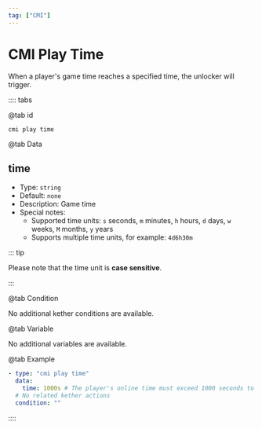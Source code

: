 ```yaml
---
tag: ["CMI"]
---
```


# CMI Play Time

When a player's game time reaches a specified time, the unlocker will trigger.

:::: tabs

@tab id

`cmi play time`

@tab Data

## time <Badge text="Required" type="tip" />

- Type: `string`
- Default: `none`
- Description: Game time
- Special notes:
  - Supported time units: `s` seconds, `m` minutes, `h` hours, `d` days, `w` weeks, `M` months, `y` years
  - Supports multiple time units, for example: `4d6h30m`

::: tip

Please note that the time unit is **case sensitive**.

:::

@tab Condition

No additional kether conditions are available.

@tab Variable

No additional variables are available.

@tab Example

```yaml
- type: "cmi play time"
  data:
    time: 1000s # The player's online time must exceed 1000 seconds to unlock, supports `s` seconds, `m` minutes, `h` hours, `d` days, `w` weeks, `M` months, `y` years
  # No related kether actions
  condition: ""
```

::::